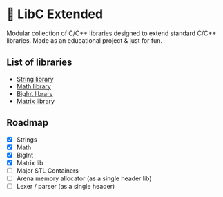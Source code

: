 # 📕 LibC Extended

Modular collection of C/C++ libraries designed to extend standard C/C++ libraries. Made as an educational project & just for fun.

## List of libraries

- [String library](src/string/README.md)
- [Math library](src/math/README.md)
- [BigInt library](src/bigint/README.md)
- [Matrix library](src/matrix/README.md)

## Roadmap

- [x] Strings
- [x] Math
- [x] BigInt
- [x] Matrix lib
- [ ] Major STL Containers
- [ ] Arena memory allocator (as a single header lib)
- [ ] Lexer / parser (as a single header)
